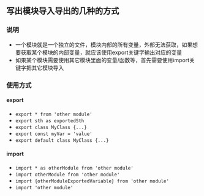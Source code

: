## 写出模块导入导出的几种的方式

### 说明
* 一个模块就是一个独立的文件，模块内部的所有变量，外部无法获取，如果想要获取某个模块的内部变量，就应该使用export关键字输出对应的变量
* 如果某个模块需要使用其它模块里面的变量/函数等，首先需要使用import关键字把其它模块导入

### 使用方式
#### export
* `export * from 'other module'`
* `export sth as exportedSth`
* `export class MyClass {...}`
* `export const myVar = 'value'`
* `export default class MyClass {...}`

#### import
* `import * as otherModule from 'other module'`
* `import otherModule from 'other module'`
* `import {otherModuleExportedVariable} from 'other module'`
* `import 'other module'`
